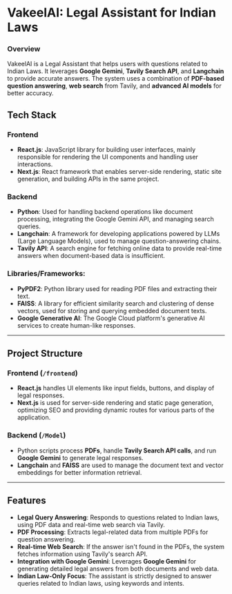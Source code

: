 # VakeelAI: Legal Assistant for Indian Laws

### Overview

VakeelAI is a Legal Assistant that helps users with questions related to Indian Laws. It leverages **Google Gemini**, **Tavily Search API**, and **Langchain** to provide accurate answers. The system uses a combination of **PDF-based question answering**, **web search** from Tavily, and **advanced AI models** for better accuracy.

## Tech Stack

### Frontend
- **React.js**: JavaScript library for building user interfaces, mainly responsible for rendering the UI components and handling user interactions.
- **Next.js**: React framework that enables server-side rendering, static site generation, and building APIs in the same project.

### Backend
- **Python**: Used for handling backend operations like document processing, integrating the Google Gemini API, and managing search queries.
- **Langchain**: A framework for developing applications powered by LLMs (Large Language Models), used to manage question-answering chains.
- **Tavily API**: A search engine for fetching online data to provide real-time answers when document-based data is insufficient.

### Libraries/Frameworks:
- **PyPDF2**: Python library used for reading PDF files and extracting their text.
- **FAISS**: A library for efficient similarity search and clustering of dense vectors, used for storing and querying embedded document texts.
- **Google Generative AI**: The Google Cloud platform's generative AI services to create human-like responses.

---

## Project Structure

### Frontend (`/frontend`)

- **React.js** handles UI elements like input fields, buttons, and display of legal responses.
- **Next.js** is used for server-side rendering and static page generation, optimizing SEO and providing dynamic routes for various parts of the application.

### Backend (`/Model`)

- Python scripts process **PDFs**, handle **Tavily Search API calls**, and run **Google Gemini** to generate legal responses.
- **Langchain** and **FAISS** are used to manage the document text and vector embeddings for better information retrieval.

---

## Features

- **Legal Query Answering**: Responds to questions related to Indian laws, using PDF data and real-time web search via Tavily.
- **PDF Processing**: Extracts legal-related data from multiple PDFs for question answering.
- **Real-time Web Search**: If the answer isn't found in the PDFs, the system fetches information using Tavily's search API.
- **Integration with Google Gemini**: Leverages **Google Gemini** for generating detailed legal answers from both documents and web data.
- **Indian Law-Only Focus**: The assistant is strictly designed to answer queries related to Indian laws, using keywords and intents.
